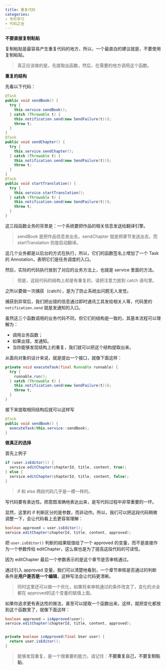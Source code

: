 ```yaml
---
title: 重复代码
categories: 
- 专栏学习
- 代码之丑
---
```


**不要直接复制粘贴**

复制粘贴是最容易产生重复代码的地方，所以，一个最直白的建议就是，不要使用复制粘贴。

> 真正应该做的是，先提取出函数，然后，在需要的地方调用这个函数。

**重复的结构**

先看以下代码：

```java
@Task
public void sendBook() {
  try {
    this.service.sendBook();
  } catch (Throwable t) {
    this.notification.send(new SendFailure(t)));
    throw t;
  }
}
@Task
public void sendChapter() {
  try {
    this.service.sendChapter();
  } catch (Throwable t) {
    this.notification.send(new SendFailure(t)));
    throw t;
  }
}
@Task
public void startTranslation() {
  try {
    this.service.startTranslation();
  } catch (Throwable t) {
    this.notification.send(new SendFailure(t)));
    throw t;
  }
}
```

这三段函数业务的背景是：一个系统要把作品的相关信息发送给翻译引擎。

> sendBook 是把作品信息发出去，sendChapter 就是把章节发送出去，而 startTranslation 则是启动翻译。

这几个业务都是以后台的方式在执行，所以，它们的函数签名上增加了一个 Task 的 Annotation，表明它们是任务调度的入口。

然后，实际的代码执行放到了对应的业务方法上，也就是 service 里面的方法。

> 但是，这段代码的结构上却是有重复的，请把注意力放到 catch 语句里。

之所以要做一次捕获（catch），是为了防止系统出问题无人发觉。

捕获到异常后，我们把出错的信息通过即时通讯工具发给相关人等，代码里的 `notification.send` 就是发通知的入口。

虽然这三个函数调用的业务代码不同，但它们的结构是一致的，其基本流程可以理解为：

- 调用业务函数；
- 如果出错，发通知。
- 当你能够发现结构上的重复，我们就可以把这个结构提取出来。

从面向对象的设计来说，就是提出一个接口，就像下面这样：

```java
private void executeTask(final Runnable runnable) {
  try {
    runnable.run();
  } catch (Throwable t) {
    this.notification.send(new SendFailure(t)));
    throw t;
  }
}
```

接下来提取相同结构后就可以这样写

```java
@Task
public void sendBook() {
  executeTask(this.service::sendBook);
}
```

**做真正的选择**

首先上例子

```java
if (user.isEditor()) {
  service.editChapter(chapterId, title, content, true);
} else {
  service.editChapter(chapterId, title, content, false);
}
```

> if 和 else 两段代码几乎是一模一样的。

写代码要有表达性。把意图准确地表达出来，是写代码过程中非常重要的一环。

显然，这里的 if 判断区分的是参数，而非动作。所以，我们可以把这段代码稍微调整一下，会让代码看上去更容易理解：

```java
boolean approved = user.isEditor();
service.editChapter(chapterId, title, content, approved);
```

把 `user.isEditor()` 判断的结果赋值给了一个 approved 的变量，而不是直接作为一个参数传给 editChapter，这么做也是为了提高这段代码的可读性。

因为 editChapter 最后一个参数表示的是这个章节是否审核通过。

通过引入 approved 变量，我们可以清楚地看到，一个章节审核是否通过的判断条件是**用户是否是一个编辑**，这种写法会让代码更清晰。

> 同时这里还可以做一个优化，如果将来审核通过的条件改变了，变化的点全都在 approved的这个变量的赋值上面。

如果你追求更有表达性的做法，甚至可以提取一个函数出来，这样，就把变化都放到这个函数里了，就像下面这样：

```java
boolean approved = isApproved(user);
service.editChapter(chapterId, title, content, approved);


private boolean isApproved(final User user) {
  return user.isEditor();
}
```

> 能够发现重复，是一个很重要的能力，请记住：**不要重复自己，不要复制粘贴**。